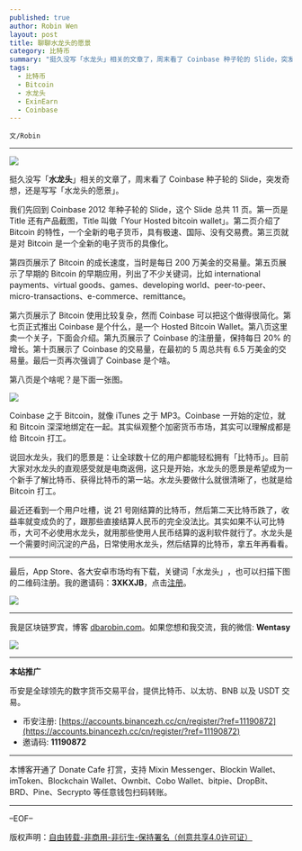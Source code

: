 ```yaml
---
published: true
author: Robin Wen
layout: post
title: 聊聊水龙头的愿景
category: 比特币
summary: "挺久没写「水龙头」相关的文章了，周末看了 Coinbase 种子轮的 Slide，突发奇想，还是写写「水龙头的愿景」。说回水龙头，我们的愿景是：让全球数十亿的用户都能轻松拥有「比特币」。目前大家对水龙头的直观感受就是电商返佣，这只是开始，水龙头的愿景是希望成为一个新手了解比特币、获得比特币的第一站。水龙头要做什么就很清晰了，也就是给 Bitcoin 打工。"
tags:
  - 比特币
  - Bitcoin
  - 水龙头
  - ExinEarn
  - Coinbase
---
```


`文/Robin`

***

![](https://cdn.dbarobin.com/ksjhjgp.png)

挺久没写「**水龙头**」相关的文章了，周末看了 Coinbase 种子轮的 Slide，突发奇想，还是写写「水龙头的愿景」。

我们先回到 Coinbase 2012 年种子轮的 Slide，这个 Slide 总共 11 页。第一页是 Title 还有产品截图，Title 叫做「Your Hosted bitcoin wallet」。第二页介绍了 Bitcoin 的特性，一个全新的电子货币，具有极速、国际、没有交易费。第三页就是对 Bitcoin 是一个全新的电子货币的具像化。

第四页展示了 Bitcoin 的成长速度，当时是每日 200 万美金的交易量。第五页展示了早期的 Bitcoin 的早期应用，列出了不少关键词，比如 international payments、virtual goods、games、developing world、peer-to-peer、micro-transactions、e-commerce、remittance。

第六页展示了 Bitcoin 使用比较复杂，然而 Coinbase 可以把这个做得很简化。第七页正式推出 Coinbase 是个什么，是一个 Hosted Bitcoin Wallet。第八页这里卖一个关子，下面会介绍。第九页展示了 Coinbase 的注册量，保持每日 20% 的增长。第十页展示了 Coinbase 的交易量，在最初的 5 周总共有 6.5 万美金的交易量。最后一页再次强调了 Coinbase 是个啥。

第八页是个啥呢？是下面一张图。

![](https://cdn.dbarobin.com/qcrc1qv.png)

Coinbase 之于 Bitcoin，就像 iTunes 之于 MP3。Coinbase 一开始的定位，就和 Bitcoin 深深地绑定在一起。其实纵观整个加密货币市场，其实可以理解成都是给 Bitcoin 打工。

说回水龙头，我们的愿景是：让全球数十亿的用户都能轻松拥有「比特币」。目前大家对水龙头的直观感受就是电商返佣，这只是开始，水龙头的愿景是希望成为一个新手了解比特币、获得比特币的第一站。水龙头要做什么就很清晰了，也就是给 Bitcoin 打工。

最近还看到一个用户吐槽，说 21 号刚结算的比特币，然后第二天比特币跌了，收益率就变成负的了，跟那些直接结算人民币的完全没法比。其实如果不认可比特币，大可不必使用水龙头，就用那些使用人民币结算的返利软件就行了。水龙头是一个需要时间沉淀的产品，日常使用水龙头，然后结算的比特币，拿五年再看看。

***

最后，App Store、各大安卓市场均有下载，关键词「水龙头」​，也可以扫描​下图的二维码注册。​我的邀请码：**3XKXJB**，点击[注册](https://app.exinearn.com/invite/3XKXJB?source=poster)。

![](https://cdn.dbarobin.com/kwdjijt.png)

***

我是区块链罗宾，博客 [dbarobin.com](https://dbarobin.com/)。如果您想和我交流，我的微信: **Wentasy**

![](https://cdn.dbarobin.com/v4yywe2.png)

***

**本站推广**

币安是全球领先的数字货币交易平台，提供比特币、以太坊、BNB 以及 USDT 交易。

* 币安注册: [https://accounts.binancezh.cc/cn/register/?ref=11190872](https://accounts.binancezh.cc/cn/register/?ref=11190872)
* 邀请码: **11190872**

***

本博客开通了 Donate Cafe 打赏，支持 Mixin Messenger、Blockin Wallet、imToken、Blockchain Wallet、Ownbit、Cobo Wallet、bitpie、DropBit、BRD、Pine、Secrypto 等任意钱包扫码转账。

<center>
    <div class="--donate-button"
         data-button-id="f8b9df0d-af9a-460d-8258-d3f435445075"
    ></div>
</center>

***

–EOF–

版权声明：[自由转载-非商用-非衍生-保持署名（创意共享4.0许可证）](http://creativecommons.org/licenses/by-nc-nd/4.0/deed.zh)